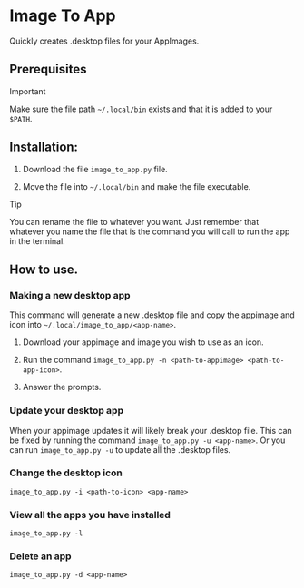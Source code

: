 # Image To App

Quickly creates .desktop files for your AppImages.

## Prerequisites

> [!IMPORTANT]
> Make sure the file path `~/.local/bin` exists and that it is added to your `$PATH`.

## Installation:

1. Download the file `image_to_app.py` file.

2. Move the file into `~/.local/bin` and make the file executable.

> [!TIP]
> You can rename the file to whatever you want. Just remember that whatever you
> name the file that is the command you will call to run the app in the terminal.

## How to use.

### Making a new desktop app

This command will generate a new .desktop file and copy the appimage and icon 
into `~/.local/image_to_app/<app-name>`. 

1. Download your appimage and image you wish to use as an icon.

2. Run the command `image_to_app.py -n <path-to-appimage> <path-to-app-icon>`.

3. Answer the prompts.

### Update your desktop app

When your appimage updates it will likely break your .desktop file. This can be
fixed by running the command `image_to_app.py -u <app-name>`. Or you can run
`image_to_app.py -u` to update all the .desktop files.

### Change the desktop icon

`image_to_app.py -i <path-to-icon> <app-name>`

### View all the apps you have installed

`image_to_app.py -l`

### Delete an app

`image_to_app.py -d <app-name>`